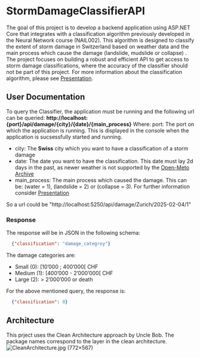 # StormDamageClassifierAPI
The goal of this project is to develop a backend application using ASP.NET Core that integrates with a classification algorithm previously developed in the Neural Network course (NAIL002). This algorithm is designed to classify the extent of storm damage in Switzerland based on weather data and the main process which cause the damage (landslide, mudslide or collapse) . The project focuses on building a robust and efficient API to get access to storm damage classifications, where the accuracy of the classifier should not be part of this project.
For more information about the classification algorithm, please see [Presentation](https://github.com/Nelson0101/StormClassifierAPI/blob/main/EndTermPresentation_NilsGaemperli.pdf).

## User Documentation
To query the Classifier, the application must be running and the following url can be queried: **http://localhost:{port}/api/damage/{city}/{date}/{main_process}**
Where: 
port: The port on which the application is running. This is displayed in the console when the application is sucsessfully started and running.
- city: The **Swiss** city which you want to have a classification of a storm damage
- date: The date you want to have the classification. This date must lay 2d days in the past, as newer weather is not supported by the [Open-Meto Archive](https://open-meteo.com/en/docs/historical-weather-api)
- main_process: The main process which caused the damage. This can be: (water = 1), (landslide = 2) or (collapse = 3). For further information consider [Presentation](https://github.com/Nelson0101/StormClassifierAPI/blob/main/EndTermPresentation_NilsGaemperli.pdf)

So a url could be "http://localhost:5250/api/damage/Zurich/2025-02-04/1"

### Response
The response will be in JSON in the following schema:
```JSON
  {"classification": "damage_categroy"}
```
The damage categories are:
- Small (0): [10’000 ; 400’000[ CHF
- Medium (1): [400’000 - 2’000’000[ CHF
- Large (2): > 2’000’000 or death

For the above mentioned query, the response is:
```JSON
  {"classification": 0}
```

## Architecture
This prject uses the Clean Architecture approach by Uncle Bob. The package names correspond to the layer in the clean architecture.
![CleanArchitecture.jpg (772×567)](https://blog.cleancoder.com/uncle-bob/images/2012-08-13-the-clean-architecture/CleanArchitecture.jpg)
